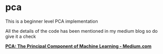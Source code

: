 # pca
This is a beginner level PCA implementation

All the details of the code has been mentioned in my medium blog so do give it a check

[**PCA: The Principal Component of Machine Learning - Medium.com**](https://medium.com/@harshmishraandheri/pca-the-principal-component-of-machine-learning-80dca607380d "PCA")
